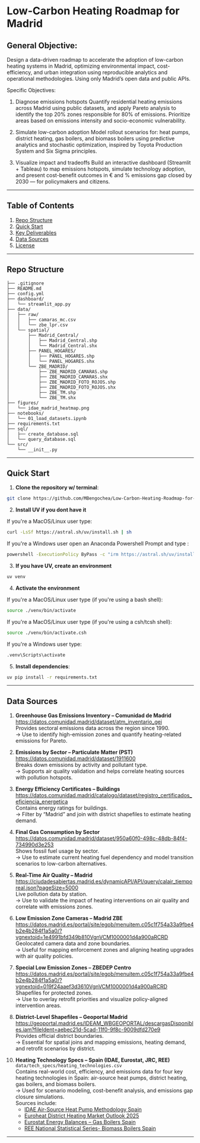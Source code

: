 # Low-Carbon Heating Roadmap for Madrid

General Objective:
---
Design a data-driven roadmap to accelerate the adoption of low-carbon heating systems in Madrid, optimizing environmental impact, cost-efficiency, and urban integration using reproducible analytics and operational methodologies. Using only Madrid’s open data and public APIs.

Specific Objectives:
1. Diagnose emissions hotspots Quantify residential heating emissions across Madrid using public datasets, and apply Pareto analysis to identify the top 20% zones responsible for 80% of emissions. Prioritize areas based on emissions intensity and socio-economic vulnerability.

2. Simulate low-carbon adoption Model rollout scenarios for: heat pumps, district heating, gas boilers, and biomass boilers using predictive analytics and stochastic optimization, inspired by Toyota Production System and Six Sigma principles.

3. Visualize impact and tradeoffs Build an interactive dashboard (Streamlit + Tableau) to map emissions hotspots, simulate technology adoption, and present cost-benefit outcomes in € and % emissions gap closed by 2030 — for policymakers and citizens.

---

## Table of Contents

1. [Repo Structure](#repo-structure)  
2. [Quick Start](#quick-start)  
3. [Key Deliverables](#key-deliverables)  
4. [Data Sources](#data-sources)  
5. [License](#license)

---

## Repo Structure

```
├── .gitignore
├── README.md
├── config.yml
├── dashboard/
│   └── streamlit_app.py
├── data/
│   ├── raw/
│   │   ├── camaras_mc.csv
│   │   └── zbe_lpr.csv
│   └── spatial/
│       ├── Madrid_Central/              
│       │   ├── Madrid_Central.shp
│       │   └── Madrid_Central.shx
│       ├── PANEL_HOGARES/
│       │   ├── PANEL_HOGARES.shp
│       │   └── PANEL_HOGARES.shx
│       └── ZBE_MADRID/
│           ├── ZBE_MADRID_CAMARAS.shp
│           ├── ZBE_MADRID_CAMARAS.shx
│           ├── ZBE_MADRID_FOTO_ROJOS.shp
│           ├── ZBE_MADRID_FOTO_ROJOS.shx
│           ├── ZBE_TM.shp
│           └── ZBE_TM.shx
├── figures/
│   └── idae_madrid_heatmap.png
├── notebooks/
│   └── 01_load_datasets.ipynb
├── requirements.txt
├── sql/
│   ├── create_database.sql
│   └── query_database.sql
└── src/
    └── __init__.py
```
---
## Quick Start

1. **Clone the repository w/ terminal**:

```bash
git clone https://github.com/MBengochea/Low-Carbon-Heating-Roadmap-for-Madrid.git
```

2. **Install UV if you dont have it**

If you're a MacOS/Linux user type:

```bash
curl -LsSf https://astral.sh/uv/install.sh | sh
```

If you're a Windows user open an Anaconda Powershell Prompt and type :

```bash
powershell -ExecutionPolicy ByPass -c "irm https://astral.sh/uv/install.ps1 | iex"
```

3. **If you have UV, create an environment**

```bash
uv venv 
```

4. **Activate the environment**

If you're a MacOS/Linux user type (if you're using a bash shell):

```bash
source ./venv/bin/activate
```

If you're a MacOS/Linux user type (if you're using a csh/tcsh shell):

```bash
source ./venv/bin/activate.csh
```

If you're a Windows user type:

```bash
.venv\Scripts\activate
```

5. **Install dependencies**:

```bash
uv pip install -r requirements.txt
```
---
## **Data Sources**

1. **Greenhouse Gas Emissions Inventory – Comunidad de Madrid**  
   https://datos.comunidad.madrid/dataset/atm_inventario_gei  
   Provides sectoral emissions data across the region since 1990.  
   → Use to identify high-emission zones and quantify heating-related emissions for Pareto.

2. **Emissions by Sector – Particulate Matter (PST)**  
   https://datos.comunidad.madrid/dataset/1911600  
   Breaks down emissions by activity and pollutant type.  
   → Supports air quality validation and helps correlate heating sources with pollution hotspots.

3. **Energy Efficiency Certificates – Buildings**  
   https://datos.comunidad.madrid/catalogo/dataset/registro_certificados_eficiencia_energetica  
   Contains energy ratings for buildings.  
   → Filter by “Madrid” and join with district shapefiles to estimate heating demand.

4. **Final Gas Consumption by Sector**  
   https://datos.comunidad.madrid/dataset/950a60f0-498c-48db-84f4-734990d3e253  
   Shows fossil fuel usage by sector.  
   → Use to estimate current heating fuel dependency and model transition scenarios to low-carbon alternatives.

5. **Real-Time Air Quality – Madrid**  
   https://ciudadesabiertas.madrid.es/dynamicAPI/API/query/calair_tiemporeal.json?pageSize=5000  
   Live pollution data by station.  
   → Use to validate the impact of heating interventions on air quality and correlate with emissions zones.

6. **Low Emission Zone Cameras – Madrid ZBE**  
   https://datos.madrid.es/portal/site/egob/menuitem.c05c1f754a33a9fbe4b2e4b284f1a5a0/?vgnextoid=1e4991bfd349b810VgnVCM1000001d4a900aRCRD  
   Geolocated camera data and zone boundaries.  
   → Useful for mapping enforcement zones and aligning heating upgrades with air quality policies.

7. **Special Low Emission Zones – ZBEDEP Centro**  
   https://datos.madrid.es/portal/site/egob/menuitem.c05c1f754a33a9fbe4b2e4b284f1a5a0/?vgnextoid=019f24aaef3d3610VgnVCM1000001d4a900aRCRD  
   Shapefiles for protected zones.  
   → Use to overlay retrofit priorities and visualize policy-aligned intervention areas.

8. **District-Level Shapefiles – Geoportal Madrid**  
   https://geoportal.madrid.es/IDEAM_WBGEOPORTAL/descargasDisponibles.iam?fileIdent=aebec21d-5cad-11f0-9f8c-9009dfd270e9  
   Provides official district boundaries.  
   → Essential for spatial joins and mapping emissions, heating demand, and retrofit scenarios by district.
<!--
9. **3D Building Models – Geoportal Madrid**  
   https://geoportal.madrid.es/IDEAM_WBGEOPORTAL/dataset.iam?id=ece2d15a-d16f-46e8-aaec-9576771b9997
   High-resolution 3D geometry grouped by district.  
   → Use to visualize top 20% emission districts in 3D and overlay thematic data like retrofit cost or emissions gap closure.
-->
10. **Heating Technology Specs – Spain (IDAE, Eurostat, JRC, REE)**  
    `data/tech_specs/heating_technologies.csv`  
    Contains real-world cost, efficiency, and emissions data for four key heating technologies in Spain: air-source heat pumps, district heating, gas boilers, and biomass boilers.  
    → Used for scenario modeling, cost-benefit analysis, and emissions gap closure simulations.  
    Sources include:
    - [IDAE Air-Source Heat Pump Methodology Spain](https://www.idae.es/sites/default/files/estudios_informes_y_estadisticas/Metodologia_IDAE_reporte_ahorros_art-8_DEE_Bombas_de_calor.pdf)
    - [Euroheat District Heating Market Outlook 2025](https://www.euroheat.org/data-insights/outlooks/dhc-market-outlook-2025)
    - [Eurostat Energy Balances – Gas Boilers Spain](https://ec.europa.eu/eurostat/web/energy/data/energy-balances)
    - [REE National Statistical Series- Biomass Boilers Spain](https://www.ree.es/en/datos/publications/national-statistical-series)
---
